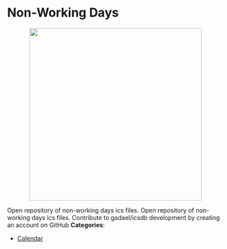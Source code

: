 # Non-Working Days

<p align="center">
    <img width="400" src="https://raw.githubusercontent.com/awesome-apis/awesome-apis/apis/non-working-days/logo_256x256.png" />
</p>


Open repository of non-working days ics files. Open repository of non-working days ics files.  Contribute to gadael/icsdb development by creating an account on GitHub
**Categories**:

- [Calendar](https://github/awesome-apis/awesome-apis#calendar)



